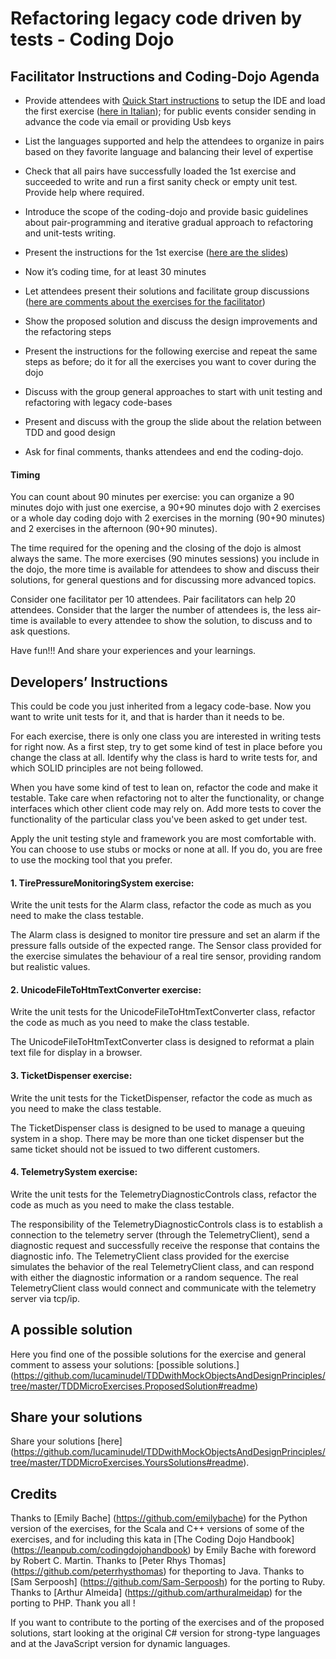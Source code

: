 # Refactoring legacy code driven by tests - Coding Dojo

## Facilitator Instructions and Coding-Dojo Agenda


- Provide attendees with [Quick Start instructions](https://github.com/lucaminudel/TDDwithMockObjectsAndDesignPrinciples/blob/master/Slides/Quick%20Start.pdf?raw=true) to setup the IDE and load the first exercise ([here in Italian](https://github.com/lucaminudel/TDDwithMockObjectsAndDesignPrinciples/blob/master/Slides/Quick%20Start%20ITA.pdf?raw=true)); for public events consider sending in advance the code via email or providing Usb keys 

- List the languages supported and help the attendees to organize in pairs based on they favorite language and balancing their level of expertise

- Check that all pairs have successfully loaded the 1st exercise and succeeded to write and run a first sanity check or empty unit test. Provide help where required.

- Introduce the scope of the coding-dojo and provide basic guidelines about pair-programming and iterative gradual approach to refactoring and unit-tests writing.

- Present the instructions for the 1st exercise ([here are the slides](https://github.com/lucaminudel/TDDwithMockObjectsAndDesignPrinciples/blob/master/Slides/Refactoring-legacy-code-driven-by-tests-full.pdf?raw=true))

- Now it’s coding time, for at least 30 minutes

- Let attendees present their solutions and facilitate group discussions ([here are comments about the exercises for the facilitator](https://github.com/lucaminudel/TDDwithMockObjectsAndDesignPrinciples/blob/master/TDDMicroExercises.ProposedSolution/General%20comments.rtf))

- Show the proposed solution and discuss the design improvements and the refactoring steps

- Present the instructions for the following exercise and repeat the same steps as before; do it for all the exercises you want to cover during the dojo

- Discuss with the group general approaches to start with unit testing and refactoring with legacy code-bases

- Present and discuss with the group the slide about the relation between TDD and good design

- Ask for final comments, thanks attendees and end the coding-dojo.

#### Timing

You can count about 90 minutes per exercise: you can organize a 90 minutes dojo with just one exercise, a 90+90 minutes dojo with 2 exercises or a whole day coding dojo with 2 exercises in the morning (90+90 minutes) and 2 exercises in the afternoon (90+90 minutes).

The time required for the opening and the closing of the dojo is almost always the same. The more exercises (90 minutes sessions) you include in the dojo, the more time is available for attendees to show and discuss their solutions, for general questions and for discussing more advanced topics.

Consider one facilitator per 10 attendees. Pair facilitators can help 20 attendees. 
Consider that the larger the number of attendees is, the less air-time is available to every attendee to show the solution, to discuss and to ask questions.

Have fun!!! And share your experiences and your learnings.


## Developers’ Instructions

This could be code you just inherited from a legacy code-base. Now you want to write unit tests for it, and that is harder than it needs to be.

For each exercise, there is only one class you are interested in writing tests for right now. As a first step, try to get some kind of test in place before you change the class at all. Identify why the class is hard to write tests for, and which SOLID principles are not being followed.

When you have some kind of test to lean on, refactor the code and make it testable. Take care when refactoring not to alter the functionality, or change interfaces which other client code may rely on. Add more tests to cover the functionality of the particular class you've been asked to get under test.

Apply the unit testing style and framework you are most comfortable with. You can choose to use stubs or mocks or none at all. If you do, you are free to use the mocking tool that you prefer.

#### 1. **TirePressureMonitoringSystem exercise**:  
Write the unit tests for the Alarm class, refactor the code as much as you need to make the class testable.

The Alarm class is designed to monitor tire pressure and set an alarm if the pressure falls outside of the expected range. The Sensor class provided for the exercise simulates the behaviour of a real tire sensor, providing random but realistic values.

#### 2. **UnicodeFileToHtmTextConverter exercise**: 
Write the unit tests for the UnicodeFileToHtmTextConverter class, refactor the code as much as you need to make the class testable.

The UnicodeFileToHtmTextConverter class is designed to reformat a plain text file for display in a browser.


#### 3. **TicketDispenser exercise**: 
Write the unit tests for the TicketDispenser, refactor the code as much as you need to make the class testable.

The TicketDispenser class is designed to be used to manage a queuing system in a shop. There may be more than one ticket dispenser but the same ticket should not be issued to two different customers.


#### 4. **TelemetrySystem exercise**: 
Write the unit tests for the TelemetryDiagnosticControls class, refactor the code as much as you need to make the class testable.

The responsibility of the TelemetryDiagnosticControls class is to establish a connection to the telemetry server (through the TelemetryClient), send a diagnostic request and successfully receive the response that contains the diagnostic info. The TelemetryClient class provided for the exercise simulates the behavior of the real TelemetryClient class, and can respond with either the diagnostic information or a random sequence. The real TelemetryClient class would connect and communicate with the telemetry server via tcp/ip.

## A possible solution

Here you find one of the possible solutions for the exercise and general comment to assess your solutions: [possible solutions.] (https://github.com/lucaminudel/TDDwithMockObjectsAndDesignPrinciples/tree/master/TDDMicroExercises.ProposedSolution#readme) 


## Share your solutions

Share your solutions [here] (https://github.com/lucaminudel/TDDwithMockObjectsAndDesignPrinciples/tree/master/TDDMicroExercises.YoursSolutions#readme).


## Credits

Thanks to [Emily Bache] (https://github.com/emilybache) for the Python version of the exercises, for the Scala and C++ versions of some of the exercises, and for including this kata in [The Coding Dojo Handbook] (https://leanpub.com/codingdojohandbook) by Emily Bache with foreword by Robert C. Martin.
Thanks to [Peter Rhys Thomas] (https://github.com/peterrhysthomas) for theporting to Java.
Thanks to [Sam Serpoosh] (https://github.com/Sam-Serpoosh) for the porting to Ruby.
Thanks to [Arthur Almeida] (https://github.com/arthuralmeidap) for the porting to PHP. 
Thank you all !

If you want to contribute to the porting of the exercises and of the proposed solutions, start looking at the original C# version for strong-type languages and at the JavaScript version for dynamic languages.
